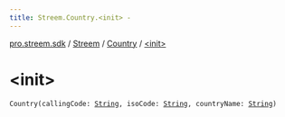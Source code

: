 ```yaml
---
title: Streem.Country.<init> - 
---
```


[pro.streem.sdk](../../index.html) / [Streem](../index.html) / [Country](index.html) / [&lt;init&gt;](./-init-.html)

# &lt;init&gt;

`Country(callingCode: `[`String`](https://kotlinlang.org/api/latest/jvm/stdlib/kotlin/-string/index.html)`, isoCode: `[`String`](https://kotlinlang.org/api/latest/jvm/stdlib/kotlin/-string/index.html)`, countryName: `[`String`](https://kotlinlang.org/api/latest/jvm/stdlib/kotlin/-string/index.html)`)`